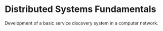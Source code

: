 # Distributed Systems Fundamentals
Development of a basic service discovery system in a computer network.
